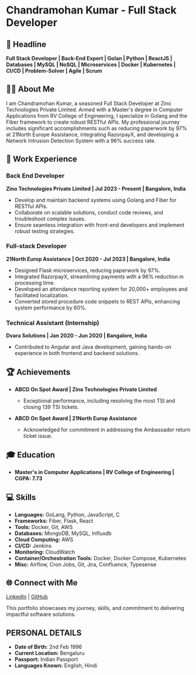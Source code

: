 # Chandramohan Kumar - Full Stack Developer

## 🚀 Headline
**Full Stack Developer | Back-End Expert | Golan | Python | ReactJS | Databases | MySQL | NoSQL | Microservices | Docker | Kubernetes | CI/CD | Problem-Solver | Agile | Scrum**

## 👨‍💻 About Me
I am Chandramohan Kumar, a seasoned Full Stack Developer at Zino Technologies Private Limited. Armed with a Master's degree in Computer Applications from RV College of Engineering, I specialize in Golang and the Fiber framework to create robust RESTful APIs. My professional journey includes significant accomplishments such as reducing paperwork by 97% at 21North Europe Assistance, integrating RazorpayX, and developing a Network Intrusion Detection System with a 96% success rate.

## 💼 Work Experience

### Back End Developer
**Zino Technologies Private Limited | Jul 2023 - Present | Bangalore, India**
- Develop and maintain backend systems using Golang and Fiber for RESTful APIs.
- Collaborate on scalable solutions, conduct code reviews, and troubleshoot complex issues.
- Ensure seamless integration with front-end developers and implement robust testing strategies.

### Full-stack Developer
**21North Europ Assistance | Oct 2020 - Jul 2023 | Bangalore, India**
- Designed Flask microservices, reducing paperwork by 97%.
- Integrated RazorpayX, streamlining payments with a 96% reduction in processing time.
- Developed an attendance reporting system for 20,000+ employees and facilitated localization.
- Converted stored procedure code snippets to REST APIs, enhancing system performance by 60%.

### Technical Assistant (Internship)
**Dvara Solutions | Jan 2020 - Jun 2020 | Bangalore, India**
- Contributed to Angular and Java development, gaining hands-on experience in both frontend and backend solutions.

## 🏆 Achievements

- **ABCD On Spot Award | Zino Technologies Private Limited**
  - Exceptional performance, including resolving the most TSI and closing 139 TSI tickets.

- **ABCD On Spot Award | 21North Europ Assistance**
  - Acknowledged for commitment in addressing the Ambassador return ticket issue.

## 🎓 Education

- **Master's in Computer Applications | RV College of Engineering | CGPA: 7.73**

## 💻 Skills
- **Languages:** GoLang, Python, JavaScript, C
- **Frameworks:** Fiber, Flask, React
- **Tools:** Docker, Git, AWS
- **Databases:** MongoDB, MySQL, Influxdb
- **Cloud Computing:** AWS
- **CI/CD:** Jenkins
- **Monitoring:** CloudWatch
- **Container/Orchestration Tools:** Docker, Docker Compose, Kubernetes
- **Misc:** Airflow, Cron Jobs, Git, Jira, Confluence, Typesense

## 🌐 Connect with Me
[LinkedIn](#) | [GitHub](#)

This portfolio showcases my journey, skills, and commitment to delivering impactful software solutions.

## PERSONAL DETAILS
- **Date of Birth:** 2nd Feb 1996
- **Current Location:** Bengaluru
- **Passport:** Indian Passport
- **Languages Known:** English, Hindi

